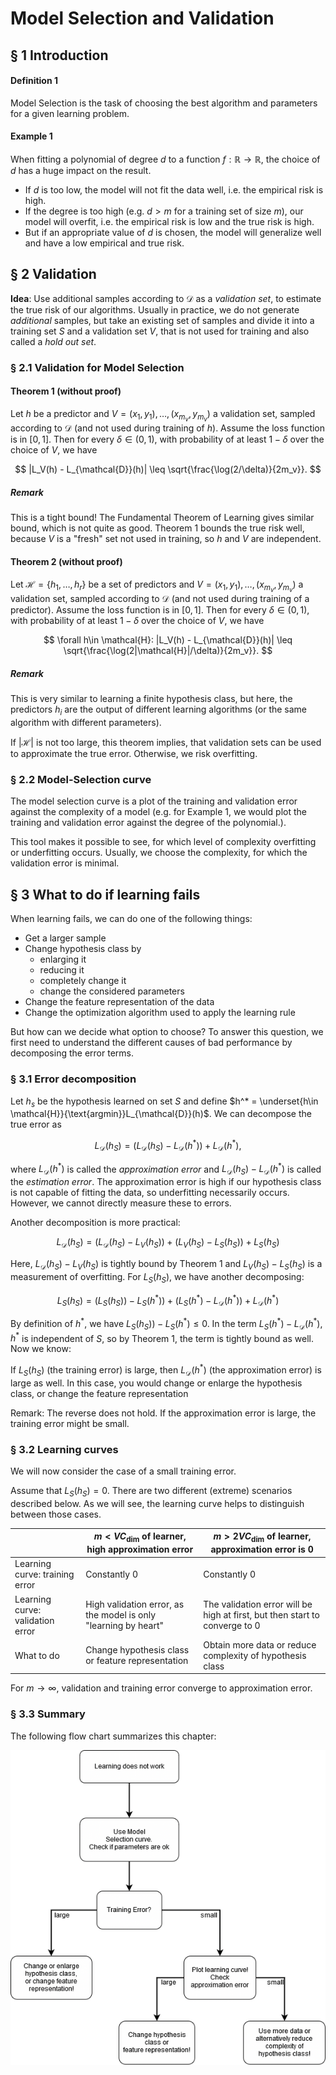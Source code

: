 # Model Selection and Validation
## § 1 Introduction

#### Definition 1
Model Selection is the task of choosing the best algorithm and parameters for a given learning problem.

#### Example 1
When fitting a polynomial of degree $d$ to a function $f:\mathbb{R}\to\mathbb{R}$, the choice of $d$ has a huge impact on the result.
- If $d$ is too low, the model will not fit the data well, i.e. the empirical risk is high.
- If the degree is too high (e.g. $d>m$ for a training set of size $m$), our model will overfit, i.e. the empirical risk is low and the true risk is high.
- But if an appropriate value of $d$ is chosen, the model will generalize well and have a low empirical and true risk.

## § 2 Validation
**Idea**: Use additional samples according to $\mathcal{D}$ as a *validation set*, to estimate the true risk of our algorithms. Usually in practice, we do not generate *additional* samples, but take an existing set of samples and divide it into a training set $S$ and a validation set $V$, that is not used for training and also called a *hold out set*.

### § 2.1 Validation for Model Selection
#### Theorem 1 (without proof)
Let $h$ be a predictor and $V = (x_1,y_1), \ldots, (x_{m_v}, y_{m_v})$ a validation set, sampled according to $\mathcal{D}$ (and not used during training of $h$).
Assume the loss function is in $[0,1]$. Then for every $\delta \in (0,1)$, with probability of at least $1-\delta$ over the choice of $V$, we have

$$
|L_V(h) - L_{\mathcal{D}}(h)| \leq \sqrt{\frac{\log(2/\delta)}{2m_v}}.
$$

##### Remark
This is a tight bound! The Fundamental Theorem of Learning gives similar bound, which is not quite as good.
Theorem 1 bounds the true risk well, because $V$ is a "fresh" set not used in training, so $h$ and $V$ are independent.

#### Theorem 2 (without proof)
Let $\mathcal{H}=\{h_1, \ldots, h_r\}$ be a set of predictors and $V = (x_1,y_1), \ldots, (x_{m_v}, y_{m_v})$ a validation set, sampled according to $\mathcal{D}$ (and not used during training of a predictor).
Assume the loss function is in $[0,1]$. Then for every $\delta \in (0,1)$, with probability of at least $1-\delta$ over the choice of $V$, we have

$$
\forall h\in \mathcal{H}: |L_V(h) - L_{\mathcal{D}}(h)| \leq \sqrt{\frac{\log(2|\mathcal{H}|/\delta)}{2m_v}}.
$$

##### Remark
This is very similar to learning a finite hypothesis class, but here, the predictors $h_i$ are the output of different learning algorithms (or the same algorithm with different parameters).

If $\vert\mathcal{H}\vert$ is not too large, this theorem implies, that validation sets can be used to approximate the true error. Otherwise, we risk overfitting.

### § 2.2 Model-Selection curve
The model selection curve is a plot of the training and validation error against the complexity of a model
(e.g. for Example 1, we would plot the training and validation error against the degree of the polynomial.).

This tool makes it possible to see, for which level of complexity overfitting or underfitting occurs. Usually, we choose the complexity, for which the validation error is minimal.

## § 3 What to do if learning fails
When learning fails, we can do one of the following things:
- Get a larger sample
- Change hypothesis class by
  - enlarging it
  - reducing it
  - completely change it
  - change the considered parameters
- Change the feature representation of the data
- Change the optimization algorithm used to apply the learning rule

But how can we decide what option to choose? To answer this question, we first need to understand the different causes of bad performance by decomposing the error terms.

### § 3.1 Error decomposition
Let $h_s$ be the hypothesis learned on set $S$ and define $h^* = \underset{h\in \mathcal{H}}{\text{argmin}}L_{\mathcal{D}}(h)$. We can decompose the true error as

$$
L_{\mathcal{D}}(h_S) =
( L_{\mathcal{D}}(h_S) - L_{\mathcal{D}}(h^* )) + L_{\mathcal{D}}(h^* ),
$$

where $L_{\mathcal{D}}(h^* )$ is called the *approximation error* and $L_{\mathcal{D}}(h_S) - L_{\mathcal{D}}(h^* )$ is called the *estimation error*. The approximation error is high if our hypothesis class is not capable of fitting the data, so underfitting necessarily occurs. However, we cannot directly measure these to errors.

Another decomposition is more practical:

$$
L_{\mathcal{D}}(h_S) =
( L_{\mathcal{D}}(h_S) - L_{V}(h_S )) + ( L_{V}(h_S )- L_{S}(h_S )) + L_{S}(h_S )
$$

Here, $L_{\mathcal{D}}(h_S) - L_{V}(h_S )$ is tightly bound by Theorem 1 and $L_{V}(h_S )- L_{S}(h_S )$ is a measurement of overfitting. For $L_{S}(h_S )$, we have another decomposing:

$$
L_{S}(h_S) =
( L_{S}(h_S )) - L_{S}(h^* )) + (L_{S}(h^* ) - L_{\mathcal{D}}(h^* )) + L_{\mathcal{D}}(h^* )
$$

By definition of $h^{* }$, we have $L_{S}(h_S )) - L_{S}(h^* ) \leq 0$.
In the term $L_{S}(h^* ) - L_{\mathcal{D}}(h^* )$, $h^{* }$ is independent of $S$, so by Theorem 1, the term is tightly bound as well. Now we know:


If $L_{S}(h_S)$ (the training error) is large, then $L_{\mathcal{D}}(h^* )$ (the approximation error) is large as well. In this case, you would change or enlarge the hypothesis class, or change the feature representation

Remark: The reverse does not hold. If the approximation error is large, the training error might be small.


### § 3.2 Learning curves
We will now consider the case of a small training error.

Assume that $L_S(h_S)=0$. There are two different (extreme) scenarios described below. As we will see, the learning curve helps to distinguish between those cases.

||$m < VC_{\dim}$ of learner, high approximation error | $m> 2VC_{\dim}$ of learner, approximation error is 0|
|-|-|-|
|Learning curve: training error | Constantly 0 | Constantly 0 |
|Learning curve: validation error| High validation error, as the model is only "learning by heart" | The validation error will be high at first, but then start to converge to 0|
|What to do | Change hypothesis class or feature representation | Obtain more data or reduce complexity of hypothesis class|

For $m \to \infty$, validation and training error converge to approximation error.

### § 3.3 Summary
The following flow chart summarizes this chapter:

![flowchart](/images/flowchart.png)
